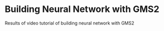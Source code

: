 # Building Neural Network with GMS2 
 Results of video tutorial of building neural network with GMS2

